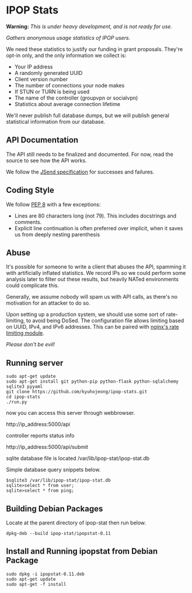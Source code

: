 IPOP Stats
==========

**Warning:** *This is under heavy development, and is not ready for use.*

*Gathers anonymous usage statistics of IPOP users.*

We need these statistics to justify our funding in grant proposals. They're
opt-in only, and the only information we collect is:

-   Your IP address
-   A randomly generated UUID
-   Client version number
-   The number of connections your node makes
-   If STUN or TURN is being used
-   The name of the controller (groupvpn or socialvpn)
-   Statistics about average connection lifetime

We'll never publish full database dumps, but we will publish general statistical
information from our database.

API Documentation
-----------------

The API still needs to be finalized and documented. For now, read the source to
see how the API works.

We follow the [JSend specification] for successes and failures.

[JSend specification]: http://labs.omniti.com/labs/jsend



Coding Style
------------

We follow [PEP 8] with a few exceptions:

-   Lines are 80 characters long (not 79). This includes docstrings and
    comments.
-   Explicit line continuation is often preferred over implicit, when it saves
    us from deeply nesting parenthesis

[PEP 8]: http://www.python.org/dev/peps/pep-0008/

Abuse
-----

It's possible for someone to write a client that abuses the API, spamming it
with artificially inflated statistics. We record IPs so we could perform some
analysis later to filter out these results, but heavily NATed environments could
complicate this.

Generally, we assume nobody will spam us with API calls, as there's no
motivation for an attacker to do so.

Upon setting up a production system, we should use some sort of rate-limiting,
to avoid being DoSed. The configuration file allows limiting based on UUID,
IPv4, and IPv6 addresses. This can be paired with [nginx's rate limiting
module][nginx limit req].

*Please don't be evil!*

Running server
--------------
```
sudo apt-get update
sudo apt-get install git python-pip python-flask python-sqlalchemy sqlite3 pyyaml
git clone https://github.com/kyuhojeong/ipop-stats.git
cd ipop-stats
./run.py
```

now you can access this server through webbrowser. 

http://ip_address:5000/api

controller reports status info 

http://ip_address:5000/api/submit

sqlite database file is located /var/lib/ipop-stat/ipop-stat.db

Simple database query snippets below. 
```
$sqlite3 /var/lib/ipop-stat/ipop-stat.db
sqlite>select * from user;
sqlite>select * from ping;
```

Building Debian Packages
------------------------


Locate at the parent directory of ipop-stat then run below.

```
dpkg-deb --build ipop-stat/ipopstat-0.11
```



Install and Running ipopstat from Debian Package
------------------------------------------------

```
sudo dpkg -i ipopstat-0.11.deb
sudo apt-get update
sudo apt-get -f install 
```







[nginx limit req]: http://nginx.org/en/docs/http/ngx_http_limit_req_module.html
